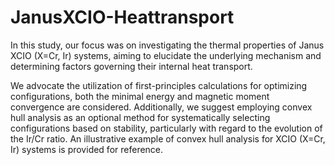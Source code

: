 # JanusXCIO-Heattransport

In this study, our focus was on investigating the thermal properties of Janus XCIO (X=Cr, Ir) systems, aiming to elucidate the underlying mechanism and determining factors governing their internal heat transport.

We advocate the utilization of first-principles calculations for optimizing configurations, both the minimal energy and magnetic moment convergence are considered. Additionally, we suggest employing convex hull analysis as an optional method for systematically selecting configurations based on stability, particularly with regard to the evolution of the Ir/Cr ratio. An illustrative example of convex hull analysis for XCIO (X=Cr, Ir) systems is provided for reference.
